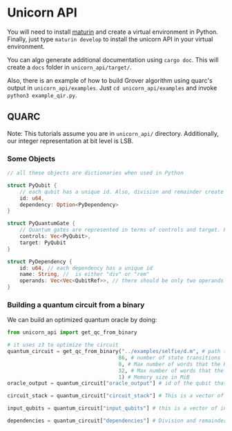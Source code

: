 # Unicorn API
You will need to install [maturin](https://www.maturin.rs/installation.htm) and create a virtual environment in Python. Finally, just type `maturin develop` to install the unicorn API in your virtual environment. 

You can algo generate additional documentation using `cargo doc`. This will create a `docs` folder in `unicorn_api/target/`. 

Also, there is an example of how to build Grover algorithm using quarc's output in `unicorn_api/examples`. Just `cd unicorn_api/examples` and invoke `python3 example_qir.py`.

## QUARC

Note: This tutorials assume you are in `unicorn_api/` directory. Additionally, our integer representation at bit level is LSB.

### Some Objects

```rust
// all these objects are dictionaries when used in Python

struct PyQubit {
    // each qubit has a unique id. Also, division and remainder create dependecies. Qubits that have a dependency should be initialized to |+>.
    id: u64, 
    dependency: Option<PyDependency>
}

struct PyQuantumGate {
    // Quantum gates are represented in terms of controls and target. For X gates only the target is set.
    controls: Vec<PyQubit>,
    target: PyQubit 
}

struct PyDependency {
    id: u64, // each dependency has a unique id
    name: String, //  is either "div" or "rem"
    operands: Vec<Vec<QubitRef>>, // there should be only two operands
}

```
### Building a quantum circuit from a binary

We can build an optimized quantum oracle by doing:

```Python
from unicorn_api import get_qc_from_binary

# it uses z3 to optimize the circuit
quantum_circuit = get_qc_from_binary("../examples/selfie/d.m", # path to the binary
                                    86, # number of state transitions
                                    8, # Max number of words that the HEAP can use
                                    32, # Max number of words that the STACK can use
                                    1) # Memory size in MiB
oracle_output = quantum_circuit["oracle_output"] # id of the qubit that represents the oracle output

circuit_stack = quantum_circuit["circuit_stack"] # This is a vector of PyQuantumGates. When uncomputing, you may want to uncompute all gates but the last one since this is the one that affects the oracle's output.

input_qubits = quantum_circuit["input_qubits"] # this is a vector of integers, that contain the ids of the qubits that represent the input of the program and the ones we want to search for.

dependencies = quantum_circuit["dependencies"] # Division and remainder are stated as constraints and this is a dictionary that maps PyDependency -> Vec<PyQubit>. By solving, this specific PyDependency the value of Vec<PyQubit> can be determined.
```


